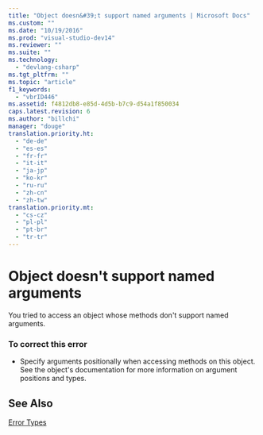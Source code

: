 ```yaml
---
title: "Object doesn&#39;t support named arguments | Microsoft Docs"
ms.custom: ""
ms.date: "10/19/2016"
ms.prod: "visual-studio-dev14"
ms.reviewer: ""
ms.suite: ""
ms.technology: 
  - "devlang-csharp"
ms.tgt_pltfrm: ""
ms.topic: "article"
f1_keywords: 
  - "vbrID446"
ms.assetid: f4812db8-e85d-4d5b-b7c9-d54a1f850034
caps.latest.revision: 6
ms.author: "billchi"
manager: "douge"
translation.priority.ht: 
  - "de-de"
  - "es-es"
  - "fr-fr"
  - "it-it"
  - "ja-jp"
  - "ko-kr"
  - "ru-ru"
  - "zh-cn"
  - "zh-tw"
translation.priority.mt: 
  - "cs-cz"
  - "pl-pl"
  - "pt-br"
  - "tr-tr"
---
```

# Object doesn&#39;t support named arguments
You tried to access an object whose methods don't support named arguments.  
  
### To correct this error  
  
-   Specify arguments positionally when accessing methods on this object. See the object's documentation for more information on argument positions and types.  
  
## See Also  
 [Error Types](../Topic/Error%20Types%20\(Visual%20Basic\).md)
